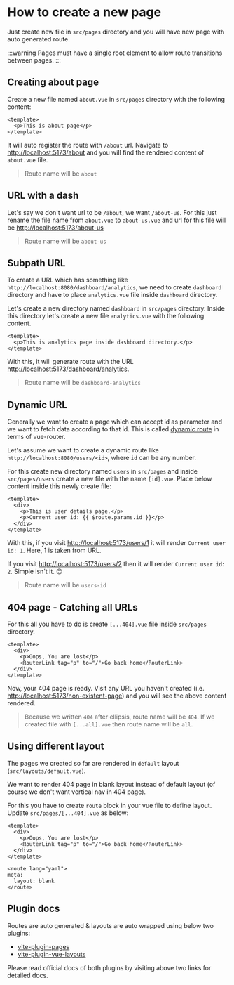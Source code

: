 # How to create a new page

Just create new file in `src/pages` directory and you will have new page with auto generated route.

:::warning
Pages must have a single root element to allow route transitions between pages.
:::

## Creating about page <Badge text="/about" vertical="middle" />

Create a new file named `about.vue` in `src/pages` directory with the following content:

```vue
<template>
  <p>This is about page</p>
</template>
```

It will auto register the route with `/about` url. Navigate to <http://localhost:5173/about> and you will find the rendered content of `about.vue` file.

> Route name will be `about`

## URL with a dash <Badge text="/about-us" vertical="middle" />

Let's say we don't want url to be `/about`, we want `/about-us`. For this just rename the file name from `about.vue` to `about-us.vue` and url for this file will be <http://localhost:5173/about-us>

> Route name will be `about-us`

## Subpath URL <Badge text="/dashboard/analytics" vertical="middle" />

To create a URL which has something like `http://localhost:8080/dashboard/analytics`, we need to create `dashboard` directory and have to place `analytics.vue` file inside `dashboard` directory.

Let's create a new directory named `dashboard` in `src/pages` directory. Inside this directory let's create a new file `analytics.vue` with the following content.

```vue
<template>
  <p>This is analytics page inside dashboard directory.</p>
</template>
```

With this, it will generate route with the URL <http://localhost:5173/dashboard/analytics>.

> Route name will be `dashboard-analytics`

## Dynamic URL <Badge text="/users/<id>" vertical="middle" />

Generally we want to create a page which can accept id as parameter and we want to fetch data according to that id. This is called [dynamic route](https://next.router.vuejs.org/guide/essentials/dynamic-matching.html) in terms of vue-router.

Let's assume we want to create a dynamic route like `http://localhost:8080/users/<id>`, where `id` can be any number.

For this create new directory named `users` in `src/pages` and inside `src/pages/users` create a new file with the name `[id].vue`. Place below content inside this newly create file:

```vue
<template>
  <div>
    <p>This is user details page.</p>
    <p>Current user id: {{ $route.params.id }}</p>
  </div>
</template>
```

With this, if you visit <http://localhost:5173/users/1> it will render `Current user id: 1`. Here, 1 is taken from URL.

If you visit <http://localhost:5173/users/2> then it will render `Current user id: 2`. Simple isn't it. 😊

> Route name will be `users-id`

## 404 page - Catching all URLs

For this all you have to do is create `[...404].vue` file inside `src/pages` directory.

```vue
<template>
  <div>
    <p>Oops, You are lost</p>
    <RouterLink tag="p" to="/">Go back home</RouterLink>
  </div>
</template>
```

Now, your 404 page is ready. Visit any URL you haven't created (i.e. <http://localhost:5173/non-existent-page>) and you will see the above content rendered.

> Because we written `404` after ellipsis, route name will be `404`. If we created file with `[...all].vue` then route name will be `all`.

## Using different layout

The pages we created so far are rendered in `default` layout (`src/layouts/default.vue`).

We want to render 404 page in blank layout instead of default layout (of course we don't want vertical nav in 404 page).

For this you have to create `route` block in your vue file to define layout. Update `src/pages/[...404].vue` as below:

<!-- prettier-ignore-start -->
```vue
<template>
  <div>
    <p>Oops, You are lost</p>
    <RouterLink tag="p" to="/">Go back home</RouterLink>
  </div>
</template>

<route lang="yaml">
meta:
  layout: blank
</route>
```
<!-- prettier-ignore-end -->

## Plugin docs

Routes are auto generated & layouts are auto wrapped using below two plugins:

- [vite-plugin-pages](https://github.com/hannoeru/vite-plugin-pages)
- [vite-plugin-vue-layouts](https://github.com/JohnCampionJr/vite-plugin-vue-layouts)

Please read official docs of both plugins by visiting above two links for detailed docs.
